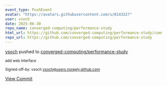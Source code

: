 ```yaml
---
event_type: PushEvent
avatar: "https://avatars.githubusercontent.com/u/814322?"
user: vsoch
date: 2025-06-30
repo_name: converged-computing/performance-study
html_url: https://github.com/converged-computing/performance-study/commit/1bfa3cd1b56ac2d3c7bd5c2f6e950af8dacc9aa8
repo_url: https://github.com/converged-computing/performance-study
---
```


<a href='https://github.com/vsoch' target='_blank'>vsoch</a> pushed to <a href='https://github.com/converged-computing/performance-study' target='_blank'>converged-computing/performance-study</a>

<small>add web interface

Signed-off-by: vsoch <vsoch@users.noreply.github.com></small>

<a href='https://github.com/converged-computing/performance-study/commit/1bfa3cd1b56ac2d3c7bd5c2f6e950af8dacc9aa8' target='_blank'>View Commit</a>